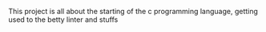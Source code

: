 This project is all about the starting of the c programming language, getting used to the betty linter and stuffs

